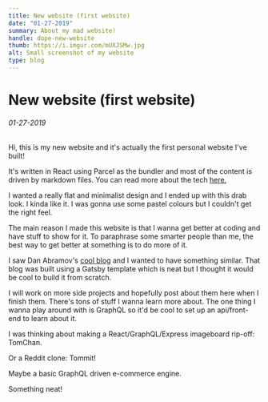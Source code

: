 ```yaml
---
title: New website (first website)
date: "01-27-2019"
summary: About my mad website!
handle: dope-new-website
thumb: https://i.imgur.com/mUXJSMw.jpg
alt: Small screenshot of my website
type: blog
---
```


# New website (first website)

###### 01-27-2019

Hi, this is my new website and it's actually the first personal website I've built!

It's written in React using Parcel as the bundler and most of the content is driven by markdown files. You can read more about the tech [here.](/projects/new-website)

I wanted a really flat and minimalist design and I ended up with this drab look. I kinda like it. I was gonna use some pastel colours but I couldn't get the right feel.

The main reason I made this website is that I wanna get better at coding and have stuff to show for it. To paraphrase some smarter people than me, the best way to get better at something is to do more of it.

I saw Dan Abramov's [cool blog](https://overreacted.io/) and I wanted to have something similar. That blog was built using a Gatsby template which is neat but I thought it would be cool to build it from scratch.

I will work on more side projects and hopefully post about them here when I finish them. There's tons of stuff I wanna learn more about. The one thing I wanna play around with is GraphQL so it'd be cool to set up an api/front-end to learn about it.

I was thinking about making a React/GraphQL/Express imageboard rip-off: TomChan.

Or a Reddit clone: Tommit!

Maybe a basic GraphQL driven e-commerce engine.

Something neat!
